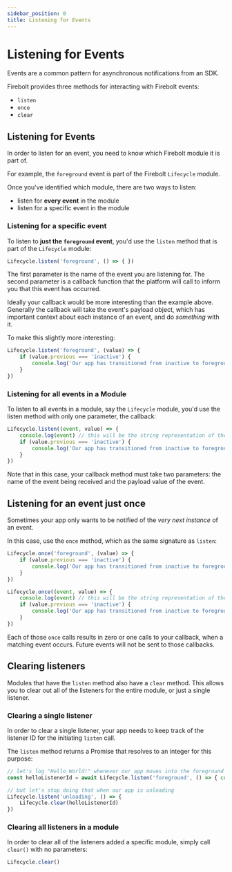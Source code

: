 ```yaml
---
sidebar_position: 0
title: Listening for Events
---
```

# Listening for Events

Events are a common pattern for asynchronous notifications from an SDK.

Firebolt provides three methods for interacting with Firebolt events:

- `listen`
- `once`
- `clear`

## Listening for Events
In order to listen for an event, you need to know which Firebolt module it is part of.

For example, the `foreground` event is part of the Firebolt `Lifecycle` module.

Once you've identified which module, there are two ways to listen:

- listen for **every event** in the module
- listen for a specific event in the module

### Listening for a specific event
To listen to **just the `foreground` event**, you'd use the `listen` method that is part of the `Lifecycle` module:

```javascript
Lifecycle.listen('foreground', () => { })    
```

The first parameter is the name of the event you are listening for. The second parameter is a callback function that the platform will call to inform you that this event has occurred.

Ideally your callback would be more interesting than the example above. Generally the callback will take the event's payload object, which has important context about each instance of an event, and do _something_ with it.

To make this slightly more interesting:

```javascript
Lifecycle.listen('foreground', (value) => {
    if (value.previous === 'inactive') {
        console.log('Our app has transitioned from inactive to foreground!')
    }
})
```

### Listening for all events in a Module
To listen to all events in a module, say the `Lifecycle` module, you'd use the listen method with only one parameter, the callback:

```javascript
Lifecycle.listen((event, value) => {
    console.log(event) // this will be the string representation of the lifecycle state we just entered
    if (value.previous === 'inactive') {
        console.log('Our app has transitioned from inactive to foreground!')
    }
})
```

Note that in this case, your callback method must take two parameters: the name of the event being received and the payload value of the event.

## Listening for an event just once
Sometimes your app only wants to be notified of the *very next instance* of an event.

In this case, use the `once` method, which as the same signature as `listen`:

```javascript
Lifecycle.once('foreground', (value) => {
    if (value.previous === 'inactive') {
        console.log('Our app has transitioned from inactive to foreground!')
    }
})

Lifecycle.once((event, value) => {
    console.log(event) // this will be the string representation of the lifecycle state we just entered
    if (value.previous === 'inactive') {
        console.log('Our app has transitioned from inactive to foreground!')
    }
})
```

Each of those `once` calls results in zero or one calls to your callback, when a matching event occurs. Future events will not be sent to those callbacks.

## Clearing listeners
Modules that have the `listen` method also have a `clear` method. This allows you to clear out all of the listeners for the entire module, or just a single listener.

### Clearing a single listener
In order to clear a single listener, your app needs to keep track of the listener ID for the initiating `listen` call.

The `listen` method returns a Promise that resolves to an integer for this purpose:

```javascript
// let's log "Hello World!" whenever our app moves into the foreground
const helloListenerId = await Lifecycle.listen('foreground', () => { console.log("Hello World!")})

// but let's stop doing that when our app is unloading
Lifecycle.listen('unloading', () => {
    Lifecycle.clear(helloListenerId)
})
```

### Clearing all listeners in a module
In order to clear all of the listeners added a specific module, simply call `clear()` with no parameters:

```javascript
Lifecycle.clear()
```
